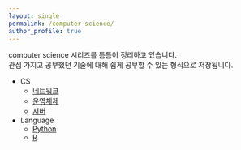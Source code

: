 ```yaml
---
layout: single
permalink: /computer-science/
author_profile: true
---
```


computer science 시리즈를 틈틈이 정리하고 있습니다.  
관심 가지고 공부했던 기술에 대해 쉽게 공부할 수 있는 형식으로 저장됩니다.

- CS
  - [네트워크](/cs/cs_network_1)
  - [운영체제](/cs/cs_os_1)
  - [서버](/cs/cs_server_1)
- Language
  - [Python](/cs/cs_python_1)
  - [R](/cs/cs_R_1)

